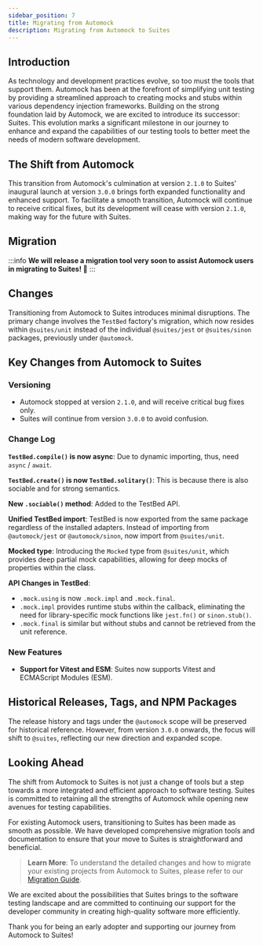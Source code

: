 ```yaml
---
sidebar_position: 7
title: Migrating from Automock
description: Migrating from Automock to Suites
---
```


## Introduction

As technology and development practices evolve, so too must the tools that support them. Automock has been at the
forefront of simplifying unit testing by providing a streamlined approach to creating mocks and stubs within various
dependency injection frameworks. Building on the strong foundation laid by Automock, we are excited to introduce its
successor: Suites. This evolution marks a significant milestone in our journey to enhance and expand the capabilities of
our testing tools to better meet the needs of modern software development.

## The Shift from Automock

This transition from Automock's culmination at version `2.1.0` to Suites' inaugural launch at version `3.0.0` brings
forth expanded functionality and enhanced support. To facilitate a smooth transition, Automock will continue to receive
critical fixes, but its development will cease with version `2.1.0`, making way for the future with Suites.

## Migration

:::info
**We will release a migration tool very soon to assist Automock users in migrating to Suites! 🙌**
:::

## Changes

Transitioning from Automock to Suites introduces minimal disruptions. The primary change involves the `TestBed`
factory's migration, which now resides within `@suites/unit` instead of the individual `@suites/jest` or `@suites/sinon`
packages, previously under `@automock`.

## Key Changes from Automock to Suites

### Versioning

- Automock stopped at version `2.1.0`, and will receive critical bug fixes only.
- Suites will continue from version `3.0.0` to avoid confusion.

### Change Log

**`TestBed.compile()` is now async**: Due to dynamic importing, thus, need `async` / `await`.

**`TestBed.create()` is now `TestBed.solitary()`**: This is because there is also sociable and for strong semantics.

**New `.sociable()` method**: Added to the TestBed API.

**Unified TestBed import**: TestBed is now exported from the same package regardless of the installed adapters.
  Instead of importing from `@automock/jest` or `@automock/sinon`, now import from `@suites/unit`.

**Mocked type**: Introducing the `Mocked` type from `@suites/unit`, which provides deep partial mock capabilities,
  allowing for deep mocks of properties within the class.

**API Changes in TestBed**:
 - `.mock.using` is now `.mock.impl` and `.mock.final`.
 - `.mock.impl` provides runtime stubs within the callback, eliminating the need for library-specific mock functions
    like `jest.fn()` or `sinon.stub()`.
 - `.mock.final` is similar but without stubs and cannot be retrieved from the unit reference.

### New Features

- **Support for Vitest and ESM**: Suites now supports Vitest and ECMAScript Modules (ESM).

## Historical Releases, Tags, and NPM Packages

The release history and tags under the `@automock` scope will be preserved for historical reference. However, from
version `3.0.0` onwards, the focus will shift to `@suites`, reflecting our new direction and expanded scope.

## Looking Ahead

The shift from Automock to Suites is not just a change of tools but a step towards a more integrated and efficient
approach to software testing. Suites is committed to retaining all the strengths of Automock while opening new avenues
for testing capabilities.

For existing Automock users, transitioning to Suites has been made as smooth as possible. We have developed
comprehensive migration tools and documentation to ensure that your move to Suites is straightforward and beneficial.

> **Learn More**: To understand the detailed changes and how to migrate your existing projects from Automock to Suites,
> please refer to our [Migration Guide](/docs/migration-from-automock-to-suites).

We are excited about the possibilities that Suites brings to the software testing landscape and are committed to
continuing our support for the developer community in creating high-quality software more efficiently.

Thank you for being an early adopter and supporting our journey from Automock to Suites!
